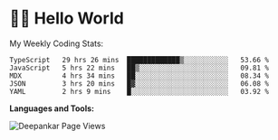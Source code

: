 # 👋🏽 Hello World 

<!--![Deepankar's github stats](https://github-readme-stats.vercel.app/api?username=Deep-Codes&count_private=true&show_icons=true&theme=radical)-->
My Weekly Coding Stats:

<!--START_SECTION:waka-->
```text
TypeScript   29 hrs 26 mins  █████████████▒░░░░░░░░░░░   53.66 % 
JavaScript   5 hrs 22 mins   ██▒░░░░░░░░░░░░░░░░░░░░░░   09.81 % 
MDX          4 hrs 34 mins   ██░░░░░░░░░░░░░░░░░░░░░░░   08.34 % 
JSON         3 hrs 20 mins   █▓░░░░░░░░░░░░░░░░░░░░░░░   06.08 % 
YAML         2 hrs 9 mins    █░░░░░░░░░░░░░░░░░░░░░░░░   03.92 % 
```
<!--END_SECTION:waka-->

**Languages and Tools:**



<p align="left"> <img src="https://komarev.com/ghpvc/?username=Deep-Codes&label=Views&color=blue&style=plastic" alt="Deepankar Page Views" /> </p>
